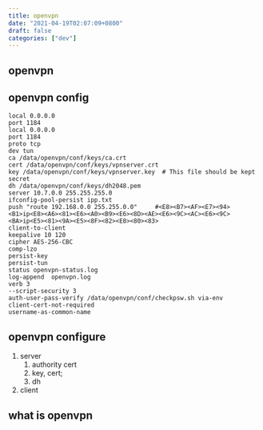 ```yaml
---
title: openvpn
date: "2021-04-19T02:07:09+0800"
draft: false
categories: ["dev"]
---
```



## openvpn






## openvpn config 

```shell
local 0.0.0.0
port 1184
local 0.0.0.0
port 1184
proto tcp
dev tun
ca /data/openvpn/conf/keys/ca.crt
cert /data/openvpn/conf/keys/vpnserver.crt
key /data/openvpn/conf/keys/vpnserver.key  # This file should be kept secret
dh /data/openvpn/conf/keys/dh2048.pem
server 10.7.0.0 255.255.255.0
ifconfig-pool-persist ipp.txt
push "route 192.168.0.0 255.255.0.0"     #<E8><B7><AF><E7><94><B1>ip<E8><A6><81><E6><A0><B9><E6><8D><AE><E6><9C><AC><E6><9C><BA>ip<E5><81><9A><E5><8F><82><E8><80><83>
client-to-client
keepalive 10 120
cipher AES-256-CBC
comp-lzo
persist-key
persist-tun
status openvpn-status.log
log-append  openvpn.log
verb 3
--script-security 3
auth-user-pass-verify /data/openvpn/conf/checkpsw.sh via-env
client-cert-not-required
username-as-common-name
```

## openvpn configure
1. server 
   1. authority cert
   2. key, cert;
   3. dh
2. client 


## what is openvpn